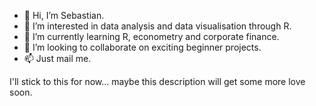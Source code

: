 - 👋 Hi, I’m Sebastian.
- 👀 I’m interested in data analysis and data visualisation through R.
- 🌱 I’m currently learning R, econometry and corporate finance.
- 💞️ I’m looking to collaborate on exciting beginner projects.
- 📫 Just mail me.

I'll stick to this for now... maybe this description will get some more love soon.

<!---
SebastianKnoche/SebastianKnoche is a ✨ special ✨ repository because its `README.md` (this file) appears on your GitHub profile.
You can click the Preview link to take a look at your changes.
--->
